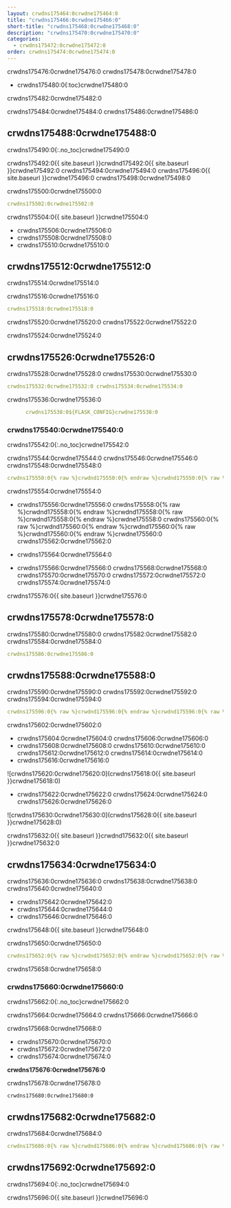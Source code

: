 ```yaml
---
layout: crwdns175464:0crwdne175464:0
title: "crwdns175466:0crwdne175466:0"
short-title: "crwdns175468:0crwdne175468:0"
description: "crwdns175470:0crwdne175470:0"
categories:
  - crwdns175472:0crwdne175472:0
order: crwdns175474:0crwdne175474:0
---
```


crwdns175476:0crwdne175476:0 crwdns175478:0crwdne175478:0

- crwdns175480:0{:toc}crwdne175480:0

crwdns175482:0crwdne175482:0

crwdns175484:0crwdne175484:0 crwdns175486:0crwdne175486:0

## crwdns175488:0crwdne175488:0

crwdns175490:0{:.no_toc}crwdne175490:0

crwdns175492:0{{ site.baseurl }}crwdnd175492:0{{ site.baseurl }}crwdne175492:0 crwdns175494:0crwdne175494:0 crwdns175496:0{{ site.baseurl }}crwdne175496:0 crwdns175498:0crwdne175498:0

crwdns175500:0crwdne175500:0

```yaml
crwdns175502:0crwdne175502:0
```

crwdns175504:0{{ site.baseurl }}crwdne175504:0

- crwdns175506:0crwdne175506:0
- crwdns175508:0crwdne175508:0 
- crwdns175510:0crwdne175510:0

## crwdns175512:0crwdne175512:0

crwdns175514:0crwdne175514:0

crwdns175516:0crwdne175516:0

```yaml
crwdns175518:0crwdne175518:0
```

crwdns175520:0crwdne175520:0 crwdns175522:0crwdne175522:0

crwdns175524:0crwdne175524:0

## crwdns175526:0crwdne175526:0

crwdns175528:0crwdne175528:0 crwdns175530:0crwdne175530:0

```yaml
crwdns175532:0crwdne175532:0 crwdns175534:0crwdne175534:0
```

crwdns175536:0crwdne175536:0

```yaml
      crwdns175538:0${FLASK_CONFIG}crwdne175538:0
```

### crwdns175540:0crwdne175540:0

crwdns175542:0{:.no_toc}crwdne175542:0

crwdns175544:0crwdne175544:0 crwdns175546:0crwdne175546:0 crwdns175548:0crwdne175548:0

```yaml
crwdns175550:0{% raw %}crwdnd175550:0{% endraw %}crwdnd175550:0{% raw %}crwdnd175550:0{% endraw %}crwdnd175550:0{% raw %}crwdnd175550:0{% endraw %}crwdnd175550:0{% raw %}crwdnd175550:0{% endraw %}crwdne175550:0 crwdns175552:0{% raw %}crwdnd175552:0{% endraw %}crwdnd175552:0{% raw %}crwdnd175552:0{% endraw %}crwdnd175552:0{% raw %}crwdnd175552:0{% endraw %}crwdnd175552:0{% raw %}crwdnd175552:0{% endraw %}crwdne175552:0
```

crwdns175554:0crwdne175554:0

- crwdns175556:0crwdne175556:0 crwdns175558:0{% raw %}crwdnd175558:0{% endraw %}crwdnd175558:0{% raw %}crwdnd175558:0{% endraw %}crwdne175558:0 crwdns175560:0{% raw %}crwdnd175560:0{% endraw %}crwdnd175560:0{% raw %}crwdnd175560:0{% endraw %}crwdne175560:0 crwdns175562:0crwdne175562:0

- crwdns175564:0crwdne175564:0

- crwdns175566:0crwdne175566:0 crwdns175568:0crwdne175568:0 crwdns175570:0crwdne175570:0 crwdns175572:0crwdne175572:0 crwdns175574:0crwdne175574:0

crwdns175576:0{{ site.baseurl }}crwdne175576:0

## crwdns175578:0crwdne175578:0

crwdns175580:0crwdne175580:0 crwdns175582:0crwdne175582:0 crwdns175584:0crwdne175584:0

```yaml
crwdns175586:0crwdne175586:0
```

## crwdns175588:0crwdne175588:0

crwdns175590:0crwdne175590:0 crwdns175592:0crwdne175592:0 crwdns175594:0crwdne175594:0

```yaml
crwdns175596:0{% raw %}crwdnd175596:0{% endraw %}crwdnd175596:0{% raw %}crwdnd175596:0{% endraw %}crwdnd175596:0{% raw %}crwdnd175596:0{% endraw %}crwdnd175596:0{% raw %}crwdnd175596:0{% endraw %}crwdne175596:0 crwdns175598:0{% raw %}crwdnd175598:0{% endraw %}crwdnd175598:0{% raw %}crwdnd175598:0{% endraw %}crwdnd175598:0{% raw %}crwdnd175598:0{% endraw %}crwdnd175598:0{% raw %}crwdnd175598:0{% endraw %}crwdne175598:0 crwdns175600:0crwdne175600:0
```

crwdns175602:0crwdne175602:0

- crwdns175604:0crwdne175604:0 crwdns175606:0crwdne175606:0 
- crwdns175608:0crwdne175608:0 crwdns175610:0crwdne175610:0 crwdns175612:0crwdne175612:0 crwdns175614:0crwdne175614:0
- crwdns175616:0crwdne175616:0

![crwdns175620:0crwdne175620:0](crwdns175618:0{{ site.baseurl }}crwdne175618:0)

- crwdns175622:0crwdne175622:0 crwdns175624:0crwdne175624:0 crwdns175626:0crwdne175626:0

![crwdns175630:0crwdne175630:0](crwdns175628:0{{ site.baseurl }}crwdne175628:0)

crwdns175632:0{{ site.baseurl }}crwdnd175632:0{{ site.baseurl }}crwdne175632:0

## crwdns175634:0crwdne175634:0

crwdns175636:0crwdne175636:0 crwdns175638:0crwdne175638:0 crwdns175640:0crwdne175640:0

- crwdns175642:0crwdne175642:0
- crwdns175644:0crwdne175644:0
- crwdns175646:0crwdne175646:0

crwdns175648:0{{ site.baseurl }}crwdne175648:0

crwdns175650:0crwdne175650:0

```yaml
crwdns175652:0{% raw %}crwdnd175652:0{% endraw %}crwdnd175652:0{% raw %}crwdnd175652:0{% endraw %}crwdnd175652:0{% raw %}crwdnd175652:0{% endraw %}crwdnd175652:0{% raw %}crwdnd175652:0{% endraw %}crwdne175652:0 crwdns175654:0{% raw %}crwdnd175654:0{% endraw %}crwdnd175654:0{% raw %}crwdnd175654:0{% endraw %}crwdnd175654:0{% raw %}crwdnd175654:0{% endraw %}crwdnd175654:0{% raw %}crwdnd175654:0{% endraw %}crwdne175654:0 crwdns175656:0$HEROKU_API_KEYcrwdnd175656:0$HEROKU_APP_NAMEcrwdne175656:0
```

crwdns175658:0crwdne175658:0

### crwdns175660:0crwdne175660:0

crwdns175662:0{:.no_toc}crwdne175662:0

crwdns175664:0crwdne175664:0 crwdns175666:0crwdne175666:0

crwdns175668:0crwdne175668:0

- crwdns175670:0crwdne175670:0
- crwdns175672:0crwdne175672:0
- crwdns175674:0crwdne175674:0

**crwdns175676:0crwdne175676:0**

crwdns175678:0crwdne175678:0

    crwdns175680:0crwdne175680:0
    

## crwdns175682:0crwdne175682:0

crwdns175684:0crwdne175684:0

```yaml
crwdns175686:0{% raw %}crwdnd175686:0{% endraw %}crwdnd175686:0{% raw %}crwdnd175686:0{% endraw %}crwdnd175686:0{% raw %}crwdnd175686:0{% endraw %}crwdnd175686:0{% raw %}crwdnd175686:0{% endraw %}crwdne175686:0 crwdns175688:0{% raw %}crwdnd175688:0{% endraw %}crwdnd175688:0{% raw %}crwdnd175688:0{% endraw %}crwdnd175688:0{% raw %}crwdnd175688:0{% endraw %}crwdnd175688:0{% raw %}crwdnd175688:0{% endraw %}crwdne175688:0 crwdns175690:0$HEROKU_API_KEYcrwdnd175690:0$HEROKU_APP_NAMEcrwdne175690:0
```

## crwdns175692:0crwdne175692:0

crwdns175694:0{:.no_toc}crwdne175694:0

crwdns175696:0{{ site.baseurl }}crwdne175696:0